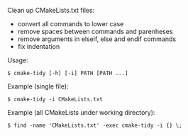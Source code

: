 Clean up CMakeLists.txt files:

* convert all commands to lower case
* remove spaces between commands and parenheses
* remove arguments in elseif, else and endif commands
* fix indentation


Usage:

    $ cmake-tidy [-h] [-i] PATH [PATH ...]


Example (single file):

    $ cmake-tidy -i CMakeLists.txt


Example (all CMakeLists under working directory):

    $ find -name 'CMakeLists.txt' -exec cmake-tidy -i {} \;

